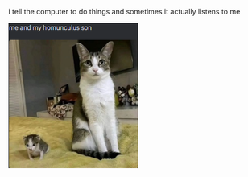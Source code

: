 i tell the computer to do things and sometimes it actually listens to me
<!--START_SECTION:update_image-->
<img src=https://raw.githubusercontent.com/sneakykestrel/sneakykestrel/main/.github/images/me-and-my-homunculus-son.png height="" width="" align=left alt=kitty />
<!--END_SECTION:update_image-->

